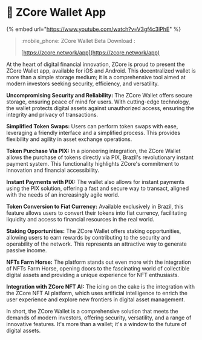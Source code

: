 # 📱 ZCore Wallet App

{% embed url="https://www.youtube.com/watch?v=V3gf4c3lPhE" %}

> :mobile\_phone: ZCore Wallet Beta Download :&#x20;
>
> [https://zcore.network/app](https://zcore.network/app)

At the heart of digital financial innovation, ZCore is proud to present the ZCore Wallet app, available for iOS and Android. This decentralized wallet is more than a simple storage medium; it is a comprehensive tool aimed at modern investors seeking security, efficiency, and versatility.

**Uncompromising Security and Reliability:** The ZCore Wallet offers secure storage, ensuring peace of mind for users. With cutting-edge technology, the wallet protects digital assets against unauthorized access, ensuring the integrity and privacy of transactions.

**Simplified Token Swaps:** Users can perform token swaps with ease, leveraging a friendly interface and a simplified process. This provides flexibility and agility in asset exchange operations.

**Token Purchase Via PIX:** In a pioneering integration, the ZCore Wallet allows the purchase of tokens directly via PIX, Brazil's revolutionary instant payment system. This functionality highlights ZCore's commitment to innovation and financial accessibility.

**Instant Payments with PIX:** The wallet also allows for instant payments using the PIX solution, offering a fast and secure way to transact, aligned with the needs of an increasingly agile world.

**Token Conversion to Fiat Currency:** Available exclusively in Brazil, this feature allows users to convert their tokens into fiat currency, facilitating liquidity and access to financial resources in the real world.

**Staking Opportunities:** The ZCore Wallet offers staking opportunities, allowing users to earn rewards by contributing to the security and operability of the network. This represents an attractive way to generate passive income.

**NFTs Farm Horse:** The platform stands out even more with the integration of NFTs Farm Horse, opening doors to the fascinating world of collectible digital assets and providing a unique experience for NFT enthusiasts.

**Integration with ZCore NFT AI:** The icing on the cake is the integration with the ZCore NFT AI platform, which uses artificial intelligence to enrich the user experience and explore new frontiers in digital asset management.

In short, the ZCore Wallet is a comprehensive solution that meets the demands of modern investors, offering security, versatility, and a range of innovative features. It's more than a wallet; it's a window to the future of digital assets.
